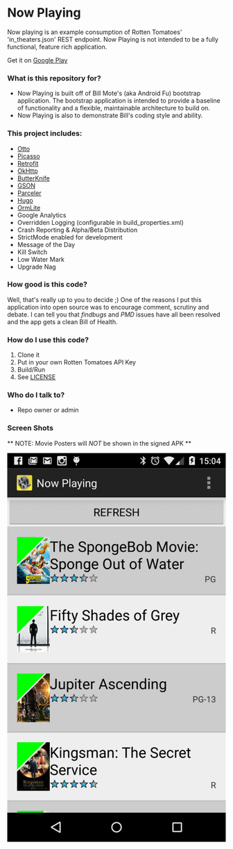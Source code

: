 # Now Playing #

Now playing is an example consumption of Rotten Tomatoes' 'in_theaters.json' REST endpoint.  Now Playing is not intended to be a fully functional, feature rich application.

Get it on [Google Play](https://play.google.com/store/apps/details?id=com.androidfu.nowplaying.app)

### What is this repository for? ###

* Now Playing is built off of Bill Mote's (aka Android Fu) bootstrap application.  The bootstrap application is intended to provide a baseline of functionality and a flexible, maintainable architecture to build on.
* Now Playing is also to demonstrate Bill's coding style and ability.

### This project includes: ###

* [Otto](http://square.github.io/otto/)
* [Picasso](http://square.github.io/picasso/)
* [Retrofit](http://square.github.io/retrofit/)
* [OkHttp](https://github.com/square/okhttp/wiki/Recipes)
* [ButterKnife](https://github.com/JakeWharton/butterknife)
* [GSON](https://code.google.com/p/google-gson/)
* [Parceler](https://github.com/johncarl81/parceler)
* [Hugo](https://github.com/JakeWharton/hugo)
* [OrmLite](http://ormlite.com)
* Google Analytics
* Overridden Logging (configurable in build_properties.xml)
* Crash Reporting & Alpha/Beta Distribution
* StrictMode enabled for development
* Message of the Day
* Kill Switch
* Low Water Mark
* Upgrade Nag

### How good is this code? ###

Well, that's really up to you to decide ;)  One of the reasons I put this application into open source was to encourage comment, scrutiny and debate.  I can tell you that _findbugs_ and _PMD_ issues have all been resolved and the app gets a clean Bill of Health.

### How do I use this code? ###

1. Clone it
2. Put in your own Rotten Tomatoes API Key
3. Build/Run
4. See [LICENSE](/LICENSE.txt)

### Who do I talk to? ###

* Repo owner or admin

### Screen Shots ###

** NOTE: Movie Posters will _NOT_ be shown in the signed APK **

![Alt Movie List](/2015-02-21%2020.04.52.png?raw=true "Movie List")

